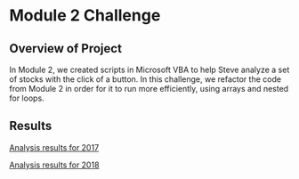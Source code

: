 # Module 2 Challenge
 
## Overview of Project

In Module 2, we created scripts in Microsoft VBA to help Steve analyze a set of stocks with the click of a button. In this challenge, we refactor the code from Module 2 in order for it to run more efficiently, using arrays and nested for loops.

## Results

[Analysis results for 2017](/Resources/2017_Results.png)

[Analysis results for 2018](/Resources/2018_Results.png)
